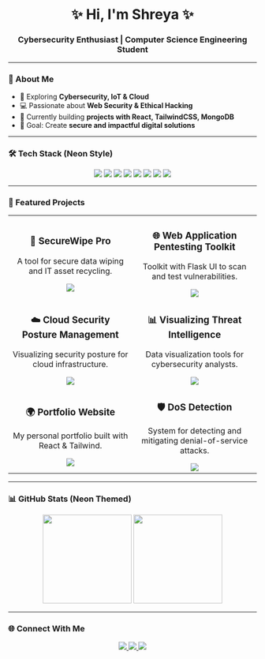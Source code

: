 <h1 align="center">✨ Hi, I'm Shreya ✨</h1>
<h3 align="center">Cybersecurity Enthusiast | Computer Science Engineering Student</h3>

---

### 🚀 About Me
- 🔐 Exploring **Cybersecurity, IoT & Cloud**
- 💻 Passionate about **Web Security & Ethical Hacking**
- 🌱 Currently building **projects with React, TailwindCSS, MongoDB**
- 🎯 Goal: Create **secure and impactful digital solutions**

---

### 🛠️ Tech Stack (Neon Style)

<p align="center">
  <img src="https://img.shields.io/badge/Python-000000?style=for-the-badge&logo=python&logoColor=00FFFF&labelColor=111" />
  <img src="https://img.shields.io/badge/JavaScript-000000?style=for-the-badge&logo=javascript&logoColor=F7DF1E&labelColor=111" />
  <img src="https://img.shields.io/badge/React-000000?style=for-the-badge&logo=react&logoColor=61DAFB&labelColor=111" />
  <img src="https://img.shields.io/badge/TailwindCSS-000000?style=for-the-badge&logo=tailwindcss&logoColor=38BDF8&labelColor=111" />
  <img src="https://img.shields.io/badge/MongoDB-000000?style=for-the-badge&logo=mongodb&logoColor=00FF00&labelColor=111" />
  <img src="https://img.shields.io/badge/Linux-000000?style=for-the-badge&logo=linux&logoColor=FCC624&labelColor=111" />
  <img src="https://img.shields.io/badge/GitHub-000000?style=for-the-badge&logo=github&logoColor=white&labelColor=111" />
  <img src="https://img.shields.io/badge/Cloud-000000?style=for-the-badge&logo=icloud&logoColor=00FFFF&labelColor=111" />
</p>

---

### 📂 Featured Projects

<table>
<tr>
<td align="center" width="50%">
  <h3>🔐 SecureWipe Pro</h3>
  <p>A tool for secure data wiping and IT asset recycling.</p>
  <a href="https://github.com/shreya242005/SecureWipe-Pro">
    <img src="https://img.shields.io/badge/View%20Project-000000?style=for-the-badge&logo=github&logoColor=white&labelColor=111" />
  </a>
</td>
<td align="center" width="50%">
  <h3>🌐 Web Application Pentesting Toolkit</h3>
  <p>Toolkit with Flask UI to scan and test vulnerabilities.</p>
  <a href="https://github.com/shreya242005/WebApp-Pentesting-Toolkit">
    <img src="https://img.shields.io/badge/View%20Project-000000?style=for-the-badge&logo=github&logoColor=white&labelColor=111" />
  </a>
</td>
</tr>

<tr>
<td align="center" width="50%">
  <h3>☁️ Cloud Security Posture Management</h3>
  <p>Visualizing security posture for cloud infrastructure.</p>
  <a href="https://github.com/shreya242005/Cloud-Security-Posture-Management">
    <img src="https://img.shields.io/badge/View%20Project-000000?style=for-the-badge&logo=github&logoColor=white&labelColor=111" />
  </a>
</td>
<td align="center" width="50%">
  <h3>📊 Visualizing Threat Intelligence</h3>
  <p>Data visualization tools for cybersecurity analysts.</p>
  <a href="https://github.com/shreya242005/Visualizing-Intelligence-Analysis">
    <img src="https://img.shields.io/badge/View%20Project-000000?style=for-the-badge&logo=github&logoColor=white&labelColor=111" />
  </a>
</td>
</tr>

<tr>
<td align="center" width="50%">
  <h3>🌍 Portfolio Website</h3>
  <p>My personal portfolio built with React & Tailwind.</p>
  <a href="https://github.com/shreya242005/my-portfolio">
    <img src="https://img.shields.io/badge/View%20Project-000000?style=for-the-badge&logo=github&logoColor=white&labelColor=111" />
  </a>
</td>
<td align="center" width="50%">
  <h3>🛡️ DoS Detection</h3>
  <p>System for detecting and mitigating denial-of-service attacks.</p>
  <a href="https://github.com/shreya242005/DoS-Detection">
    <img src="https://img.shields.io/badge/View%20Project-000000?style=for-the-badge&logo=github&logoColor=white&labelColor=111" />
  </a>
</td>
</tr>
</table>

---

### 📊 GitHub Stats (Neon Themed)

<p align="center">
  <img src="https://github-readme-stats.vercel.app/api?username=shreya242005&show_icons=true&theme=radical&hide_border=true" height="180px"/>
  <img src="https://github-readme-streak-stats.herokuapp.com/?user=shreya242005&theme=radical&hide_border=true" height="180px"/>
</p>

---

### 🌐 Connect With Me
<p align="center">
  <a href="https://www.linkedin.com/in/shreya242005/" target="_blank">
    <img src="https://img.shields.io/badge/LinkedIn-000000?style=for-the-badge&logo=linkedin&logoColor=0A66C2&labelColor=111" />
  </a>
  <a href="mailto:shreyatadakala242005@gmail.com">
    <img src="https://img.shields.io/badge/Gmail-000000?style=for-the-badge&logo=gmail&logoColor=EA4335&labelColor=111" />
  </a>
  <a href="https://shreya242005.vercel.app/" target="_blank">
    <img src="https://img.shields.io/badge/Portfolio-000000?style=for-the-badge&logo=vercel&logoColor=white&labelColor=111" />
  </a>
</p>


